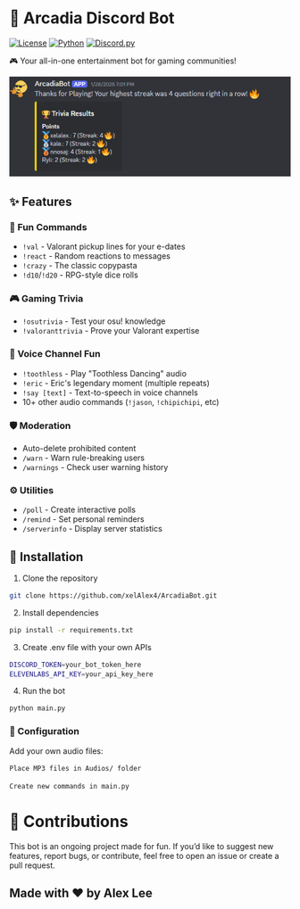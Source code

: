 # 🤖 Arcadia Discord Bot

[![License](https://img.shields.io/badge/License-MIT-blue.svg)](LICENSE)
[![Python](https://img.shields.io/badge/Python-3.10%2B-blue)](https://python.org)
[![Discord.py](https://img.shields.io/badge/discord.py-2.3.0-blue)](https://discordpy.readthedocs.io)

🎮 Your all-in-one entertainment bot for gaming communities!

![Bot Preview](/images/image.png)

## ✨ Features

### 🎉 Fun Commands
- `!val` - Valorant pickup lines for your e-dates
- `!react` - Random reactions to messages
- `!crazy` - The classic copypasta
- `!d10`/`!d20` - RPG-style dice rolls

### 🎮 Gaming Trivia
- `!osutrivia` - Test your osu! knowledge
- `!valoranttrivia` - Prove your Valorant expertise

### 🎤 Voice Channel Fun
- `!toothless` - Play "Toothless Dancing" audio
- `!eric` - Eric's legendary moment (multiple repeats)
- `!say [text]` - Text-to-speech in voice channels
- 10+ other audio commands (`!jason`, `!chipichipi`, etc)

### 🛡️ Moderation
- Auto-delete prohibited content
- `/warn` - Warn rule-breaking users
- `/warnings` - Check user warning history

### ⚙️ Utilities
- `/poll` - Create interactive polls
- `/remind` - Set personal reminders
- `/serverinfo` - Display server statistics

## 🚀 Installation

1. Clone the repository
```bash
git clone https://github.com/xelAlex4/ArcadiaBot.git
```
2. Install dependencies
```bash
pip install -r requirements.txt
```
3. Create .env file with your own APIs
```bash
DISCORD_TOKEN=your_bot_token_here
ELEVENLABS_API_KEY=your_api_key_here
```
4. Run the bot 
```bash
python main.py
```
### 🔧 Configuration

Add your own audio files:

    Place MP3 files in Audios/ folder

    Create new commands in main.py

# 🤝 Contributions

This bot is an ongoing project made for fun. If you’d like to suggest new features, report bugs, or contribute, feel free to open an issue or create a pull request.

## Made with ❤️ by Alex Lee
